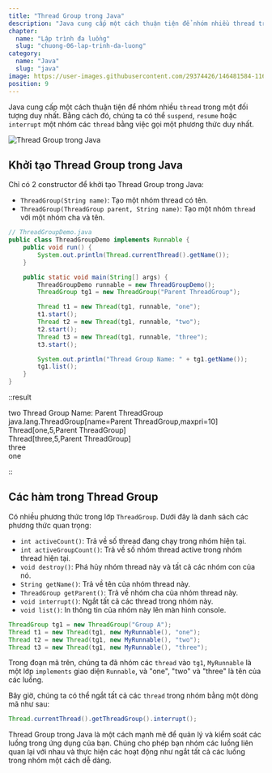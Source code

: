```yaml
---
title: "Thread Group trong Java"
description: "Java cung cấp một cách thuận tiện để nhóm nhiều thread trong một đối tượng duy nhất. Bằng cách đó, chúng ta có thể suspend, resume hoặc interrupt một nhóm các thread bằng việc gọi một phương thức duy nhất"
chapter:
  name: "Lập trình đa luồng"
  slug: "chuong-06-lap-trinh-da-luong"
category:
  name: "Java"
  slug: "java"
image: https://user-images.githubusercontent.com/29374426/146481584-116afdfd-3676-4c73-87d7-15bdd8b6b927.png
position: 9
---
```


Java cung cấp một cách thuận tiện để nhóm nhiều `thread` trong một đối tượng duy nhất. Bằng cách đó, chúng ta có thể `suspend`, `resume` hoặc `interrupt` một nhóm các `thread` bằng việc gọi một phương thức duy nhất.

![Thread Group trong Java](https://user-images.githubusercontent.com/29374426/146481584-116afdfd-3676-4c73-87d7-15bdd8b6b927.png)

## Khởi tạo Thread Group trong Java

Chỉ có 2 constructor để khởi tạo Thread Group trong Java:

- `ThreadGroup(String name)`: Tạo một nhóm thread có tên.
- `ThreadGroup(ThreadGroup parent, String name)`: Tạo một nhóm `thread` với một nhóm cha và tên.

```java
// ThreadGroupDemo.java
public class ThreadGroupDemo implements Runnable {
    public void run() {
        System.out.println(Thread.currentThread().getName());
    }

    public static void main(String[] args) {
        ThreadGroupDemo runnable = new ThreadGroupDemo();
        ThreadGroup tg1 = new ThreadGroup("Parent ThreadGroup");

        Thread t1 = new Thread(tg1, runnable, "one");
        t1.start();
        Thread t2 = new Thread(tg1, runnable, "two");
        t2.start();
        Thread t3 = new Thread(tg1, runnable, "three");
        t3.start();

        System.out.println("Thread Group Name: " + tg1.getName());
        tg1.list();
    }
}
```

::result

two
Thread Group Name: Parent ThreadGroup</br>
java.lang.ThreadGroup[name=Parent ThreadGroup,maxpri=10]</br>
Thread[one,5,Parent ThreadGroup]</br>
Thread[three,5,Parent ThreadGroup]</br>
three</br>
one

::

## Các hàm trong Thread Group

Có nhiều phương thức trong lớp `ThreadGroup`. Dưới đây là danh sách các phương thức quan trọng:

- `int activeCount()`: Trả về số thread đang chạy trong nhóm hiện tại.
- `int activeGroupCount()`: Trả về số nhóm thread active trong nhóm thread hiện tại.
- `void destroy()`: Phá hủy nhóm thread này và tất cả các nhóm con của nó.
- `String getName()`: Trả về tên của nhóm thread này.
- `ThreadGroup getParent()`: Trả về nhóm cha của nhóm thread này.
- `void interrupt()`: Ngắt tất cả các thread trong nhóm này.
- `void list()`: In thông tin của nhóm này lên màn hình console.

```java
ThreadGroup tg1 = new ThreadGroup("Group A");
Thread t1 = new Thread(tg1, new MyRunnable(), "one");
Thread t2 = new Thread(tg1, new MyRunnable(), "two");
Thread t3 = new Thread(tg1, new MyRunnable(), "three");
```

Trong đoạn mã trên, chúng ta đã nhóm các `thread` vào `tg1`, `MyRunnable` là một lớp `implements` giao diện `Runnable`, và "one", "two" và "three" là tên của các luồng.

Bây giờ, chúng ta có thể ngắt tất cả các `thread` trong nhóm bằng một dòng mã như sau:

```java
Thread.currentThread().getThreadGroup().interrupt();
```

Thread Group trong Java là một cách mạnh mẽ để quản lý và kiểm soát các luồng trong ứng dụng của bạn. Chúng cho phép bạn nhóm các luồng liên quan lại với nhau và thực hiện các hoạt động như ngắt tất cả các luồng trong nhóm một cách dễ dàng.

